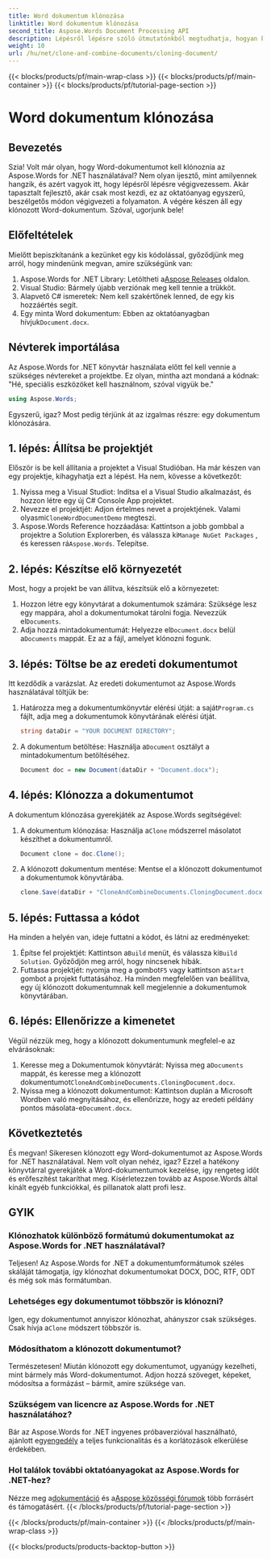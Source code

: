 ```yaml
---
title: Word dokumentum klónozása
linktitle: Word dokumentum klónozása
second_title: Aspose.Words Document Processing API
description: Lépésről lépésre szóló útmutatónkból megtudhatja, hogyan klónozhat könnyedén Word-dokumentumot az Aspose.Words for .NET használatával. Kezdőknek és tapasztalt fejlesztőknek egyaránt tökéletes.
weight: 10
url: /hu/net/clone-and-combine-documents/cloning-document/
---
```


{{< blocks/products/pf/main-wrap-class >}}
{{< blocks/products/pf/main-container >}}
{{< blocks/products/pf/tutorial-page-section >}}

# Word dokumentum klónozása

## Bevezetés

Szia! Volt már olyan, hogy Word-dokumentumot kell klónoznia az Aspose.Words for .NET használatával? Nem olyan ijesztő, mint amilyennek hangzik, és azért vagyok itt, hogy lépésről lépésre végigvezessem. Akár tapasztalt fejlesztő, akár csak most kezdi, ez az oktatóanyag egyszerű, beszélgetős módon végigvezeti a folyamaton. A végére készen áll egy klónozott Word-dokumentum. Szóval, ugorjunk bele!

## Előfeltételek

Mielőtt bepiszkítanánk a kezünket egy kis kódolással, győződjünk meg arról, hogy mindenünk megvan, amire szükségünk van:

1.  Aspose.Words for .NET Library: Letöltheti a[Aspose Releases](https://releases.aspose.com/words/net/) oldalon.
2. Visual Studio: Bármely újabb verziónak meg kell tennie a trükköt.
3. Alapvető C# ismeretek: Nem kell szakértőnek lenned, de egy kis hozzáértés segít.
4.  Egy minta Word dokumentum: Ebben az oktatóanyagban hívjuk`Document.docx`.

## Névterek importálása

Az Aspose.Words for .NET könyvtár használata előtt fel kell vennie a szükséges névtereket a projektbe. Ez olyan, mintha azt mondaná a kódnak: "Hé, speciális eszközöket kell használnom, szóval vigyük be."

```csharp
using Aspose.Words;
```

Egyszerű, igaz? Most pedig térjünk át az izgalmas részre: egy dokumentum klónozására.

## 1. lépés: Állítsa be projektjét

Először is be kell állítania a projektet a Visual Studióban. Ha már készen van egy projektje, kihagyhatja ezt a lépést. Ha nem, kövesse a következőt:

1. Nyissa meg a Visual Studiot: Indítsa el a Visual Studio alkalmazást, és hozzon létre egy új C# Console App projektet.
2.  Nevezze el projektjét: Adjon értelmes nevet a projektjének. Valami olyasmi`CloneWordDocumentDemo` megteszi.
3.  Aspose.Words Reference hozzáadása: Kattintson a jobb gombbal a projektre a Solution Explorerben, és válassza ki`Manage NuGet Packages` , és keressen rá`Aspose.Words`. Telepítse.

## 2. lépés: Készítse elő környezetét

Most, hogy a projekt be van állítva, készítsük elő a környezetet:

1.  Hozzon létre egy könyvtárat a dokumentumok számára: Szüksége lesz egy mappára, ahol a dokumentumokat tárolni fogja. Nevezzük el`Documents`.
2.  Adja hozzá mintadokumentumát: Helyezze el`Document.docx` belül a`Documents` mappát. Ez az a fájl, amelyet klónozni fogunk.

## 3. lépés: Töltse be az eredeti dokumentumot

Itt kezdődik a varázslat. Az eredeti dokumentumot az Aspose.Words használatával töltjük be:

1.  Határozza meg a dokumentumkönyvtár elérési útját: a saját`Program.cs` fájlt, adja meg a dokumentumok könyvtárának elérési útját.
   
    ```csharp
    string dataDir = "YOUR DOCUMENT DIRECTORY";
    ```

2.  A dokumentum betöltése: Használja a`Document` osztályt a mintadokumentum betöltéséhez.

    ```csharp
    Document doc = new Document(dataDir + "Document.docx");
    ```

## 4. lépés: Klónozza a dokumentumot

A dokumentum klónozása gyerekjáték az Aspose.Words segítségével:

1.  A dokumentum klónozása: Használja a`Clone` módszerrel másolatot készíthet a dokumentumról.

    ```csharp
    Document clone = doc.Clone();
    ```

2. A klónozott dokumentum mentése: Mentse el a klónozott dokumentumot a dokumentumok könyvtárába.

    ```csharp
    clone.Save(dataDir + "CloneAndCombineDocuments.CloningDocument.docx");
    ```

## 5. lépés: Futtassa a kódot

Ha minden a helyén van, ideje futtatni a kódot, és látni az eredményeket:

1. Építse fel projektjét: Kattintson a`Build` menüt, és válassza ki`Build Solution`. Győződjön meg arról, hogy nincsenek hibák.
2.  Futtassa projektjét: nyomja meg a gombot`F5` vagy kattintson a`Start` gombot a projekt futtatásához. Ha minden megfelelően van beállítva, egy új klónozott dokumentumnak kell megjelennie a dokumentumok könyvtárában.

## 6. lépés: Ellenőrizze a kimenetet

Végül nézzük meg, hogy a klónozott dokumentumunk megfelel-e az elvárásoknak:

1.  Keresse meg a Dokumentumok könyvtárát: Nyissa meg a`Documents` mappát, és keresse meg a klónozott dokumentumot`CloneAndCombineDocuments.CloningDocument.docx`.
2.  Nyissa meg a klónozott dokumentumot: Kattintson duplán a Microsoft Wordben való megnyitásához, és ellenőrizze, hogy az eredeti példány pontos másolata-e`Document.docx`.

## Következtetés

És megvan! Sikeresen klónozott egy Word-dokumentumot az Aspose.Words for .NET használatával. Nem volt olyan nehéz, igaz? Ezzel a hatékony könyvtárral gyerekjáték a Word-dokumentumok kezelése, így rengeteg időt és erőfeszítést takaríthat meg. Kísérletezzen tovább az Aspose.Words által kínált egyéb funkciókkal, és pillanatok alatt profi lesz.

## GYIK

### Klónozhatok különböző formátumú dokumentumokat az Aspose.Words for .NET használatával?

Teljesen! Az Aspose.Words for .NET a dokumentumformátumok széles skáláját támogatja, így klónozhat dokumentumokat DOCX, DOC, RTF, ODT és még sok más formátumban.

### Lehetséges egy dokumentumot többször is klónozni?

 Igen, egy dokumentumot annyiszor klónozhat, ahányszor csak szükséges. Csak hívja a`Clone` módszert többször is.

### Módosíthatom a klónozott dokumentumot?

Természetesen! Miután klónozott egy dokumentumot, ugyanúgy kezelheti, mint bármely más Word-dokumentumot. Adjon hozzá szöveget, képeket, módosítsa a formázást – bármit, amire szüksége van.

### Szükségem van licencre az Aspose.Words for .NET használatához?

 Bár az Aspose.Words for .NET ingyenes próbaverzióval használható, ajánlott egy[engedély](https://purchase.aspose.com/buy) a teljes funkcionalitás és a korlátozások elkerülése érdekében.

### Hol találok további oktatóanyagokat az Aspose.Words for .NET-hez?

 Nézze meg a[dokumentáció](https://reference.aspose.com/words/net/) és a[Aspose közösségi fórumok](https://forum.aspose.com/c/words/8) több forrásért és támogatásért.
{{< /blocks/products/pf/tutorial-page-section >}}

{{< /blocks/products/pf/main-container >}}
{{< /blocks/products/pf/main-wrap-class >}}

{{< blocks/products/products-backtop-button >}}
